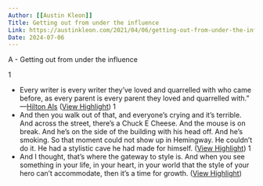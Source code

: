 ```yaml
---
Author: [[Austin Kleon]]
Title: Getting out from under the influence
Link: https://austinkleon.com/2021/04/06/getting-out-from-under-the-influence/
Date: 2024-07-06
---
```

A - Getting out from under the influence

1
- Every writer is every writer they’ve loved and quarrelled with who came before, as every parent is every parent they loved and quarrelled with.” 
  —[Hilton Als](https://www.newyorker.com/magazine/2021/04/12/a-new-hemingway-documentary-peeks-behind-the-myth) ([View Highlight](https://read.readwise.io/read/01gxbgbzzng7qg6p2ba3rnwnqm))
1
- And then you walk out of that, and everyone’s crying and it’s terrible. And across the street, there’s a Chuck E Cheese. And the mouse is on break. And he’s on the side of the building with his head off. And he’s smoking.
  So that moment could not show up in Hemingway. He couldn’t do it. He had a stylistic cave he had made for himself. ([View Highlight](https://read.readwise.io/read/01gxbggtqf9xm27jh072rmsw1k))
1
- And I thought, that’s where the gateway to style is. And when you see something in your life, in your heart, in your world that the style of your hero can’t accommodate, then it’s a time for growth. ([View Highlight](https://read.readwise.io/read/01gxbgh4v4pn6w8dnr1y896k1q))
